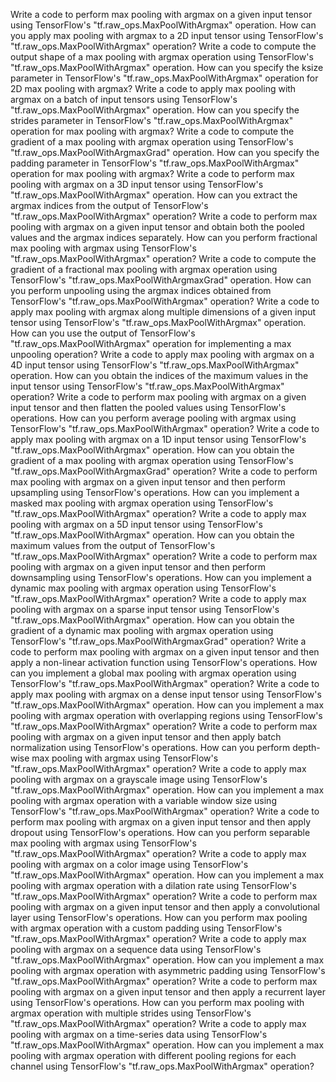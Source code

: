 Write a code to perform max pooling with argmax on a given input tensor using TensorFlow's "tf.raw_ops.MaxPoolWithArgmax" operation.
How can you apply max pooling with argmax to a 2D input tensor using TensorFlow's "tf.raw_ops.MaxPoolWithArgmax" operation?
Write a code to compute the output shape of a max pooling with argmax operation using TensorFlow's "tf.raw_ops.MaxPoolWithArgmax" operation.
How can you specify the ksize parameter in TensorFlow's "tf.raw_ops.MaxPoolWithArgmax" operation for 2D max pooling with argmax?
Write a code to apply max pooling with argmax on a batch of input tensors using TensorFlow's "tf.raw_ops.MaxPoolWithArgmax" operation.
How can you specify the strides parameter in TensorFlow's "tf.raw_ops.MaxPoolWithArgmax" operation for max pooling with argmax?
Write a code to compute the gradient of a max pooling with argmax operation using TensorFlow's "tf.raw_ops.MaxPoolWithArgmaxGrad" operation.
How can you specify the padding parameter in TensorFlow's "tf.raw_ops.MaxPoolWithArgmax" operation for max pooling with argmax?
Write a code to perform max pooling with argmax on a 3D input tensor using TensorFlow's "tf.raw_ops.MaxPoolWithArgmax" operation.
How can you extract the argmax indices from the output of TensorFlow's "tf.raw_ops.MaxPoolWithArgmax" operation?
Write a code to perform max pooling with argmax on a given input tensor and obtain both the pooled values and the argmax indices separately.
How can you perform fractional max pooling with argmax using TensorFlow's "tf.raw_ops.MaxPoolWithArgmax" operation?
Write a code to compute the gradient of a fractional max pooling with argmax operation using TensorFlow's "tf.raw_ops.MaxPoolWithArgmaxGrad" operation.
How can you perform unpooling using the argmax indices obtained from TensorFlow's "tf.raw_ops.MaxPoolWithArgmax" operation?
Write a code to apply max pooling with argmax along multiple dimensions of a given input tensor using TensorFlow's "tf.raw_ops.MaxPoolWithArgmax" operation.
How can you use the output of TensorFlow's "tf.raw_ops.MaxPoolWithArgmax" operation for implementing a max unpooling operation?
Write a code to apply max pooling with argmax on a 4D input tensor using TensorFlow's "tf.raw_ops.MaxPoolWithArgmax" operation.
How can you obtain the indices of the maximum values in the input tensor using TensorFlow's "tf.raw_ops.MaxPoolWithArgmax" operation?
Write a code to perform max pooling with argmax on a given input tensor and then flatten the pooled values using TensorFlow's operations.
How can you perform average pooling with argmax using TensorFlow's "tf.raw_ops.MaxPoolWithArgmax" operation?
Write a code to apply max pooling with argmax on a 1D input tensor using TensorFlow's "tf.raw_ops.MaxPoolWithArgmax" operation.
How can you obtain the gradient of a max pooling with argmax operation using TensorFlow's "tf.raw_ops.MaxPoolWithArgmaxGrad" operation?
Write a code to perform max pooling with argmax on a given input tensor and then perform upsampling using TensorFlow's operations.
How can you implement a masked max pooling with argmax operation using TensorFlow's "tf.raw_ops.MaxPoolWithArgmax" operation?
Write a code to apply max pooling with argmax on a 5D input tensor using TensorFlow's "tf.raw_ops.MaxPoolWithArgmax" operation.
How can you obtain the maximum values from the output of TensorFlow's "tf.raw_ops.MaxPoolWithArgmax" operation?
Write a code to perform max pooling with argmax on a given input tensor and then perform downsampling using TensorFlow's operations.
How can you implement a dynamic max pooling with argmax operation using TensorFlow's "tf.raw_ops.MaxPoolWithArgmax" operation?
Write a code to apply max pooling with argmax on a sparse input tensor using TensorFlow's "tf.raw_ops.MaxPoolWithArgmax" operation.
How can you obtain the gradient of a dynamic max pooling with argmax operation using TensorFlow's "tf.raw_ops.MaxPoolWithArgmaxGrad" operation?
Write a code to perform max pooling with argmax on a given input tensor and then apply a non-linear activation function using TensorFlow's operations.
How can you implement a global max pooling with argmax operation using TensorFlow's "tf.raw_ops.MaxPoolWithArgmax" operation?
Write a code to apply max pooling with argmax on a dense input tensor using TensorFlow's "tf.raw_ops.MaxPoolWithArgmax" operation.
How can you implement a max pooling with argmax operation with overlapping regions using TensorFlow's "tf.raw_ops.MaxPoolWithArgmax" operation?
Write a code to perform max pooling with argmax on a given input tensor and then apply batch normalization using TensorFlow's operations.
How can you perform depth-wise max pooling with argmax using TensorFlow's "tf.raw_ops.MaxPoolWithArgmax" operation?
Write a code to apply max pooling with argmax on a grayscale image using TensorFlow's "tf.raw_ops.MaxPoolWithArgmax" operation.
How can you implement a max pooling with argmax operation with a variable window size using TensorFlow's "tf.raw_ops.MaxPoolWithArgmax" operation?
Write a code to perform max pooling with argmax on a given input tensor and then apply dropout using TensorFlow's operations.
How can you perform separable max pooling with argmax using TensorFlow's "tf.raw_ops.MaxPoolWithArgmax" operation?
Write a code to apply max pooling with argmax on a color image using TensorFlow's "tf.raw_ops.MaxPoolWithArgmax" operation.
How can you implement a max pooling with argmax operation with a dilation rate using TensorFlow's "tf.raw_ops.MaxPoolWithArgmax" operation?
Write a code to perform max pooling with argmax on a given input tensor and then apply a convolutional layer using TensorFlow's operations.
How can you perform max pooling with argmax operation with a custom padding using TensorFlow's "tf.raw_ops.MaxPoolWithArgmax" operation?
Write a code to apply max pooling with argmax on a sequence data using TensorFlow's "tf.raw_ops.MaxPoolWithArgmax" operation.
How can you implement a max pooling with argmax operation with asymmetric padding using TensorFlow's "tf.raw_ops.MaxPoolWithArgmax" operation?
Write a code to perform max pooling with argmax on a given input tensor and then apply a recurrent layer using TensorFlow's operations.
How can you perform max pooling with argmax operation with multiple strides using TensorFlow's "tf.raw_ops.MaxPoolWithArgmax" operation?
Write a code to apply max pooling with argmax on a time-series data using TensorFlow's "tf.raw_ops.MaxPoolWithArgmax" operation.
How can you implement a max pooling with argmax operation with different pooling regions for each channel using TensorFlow's "tf.raw_ops.MaxPoolWithArgmax" operation?